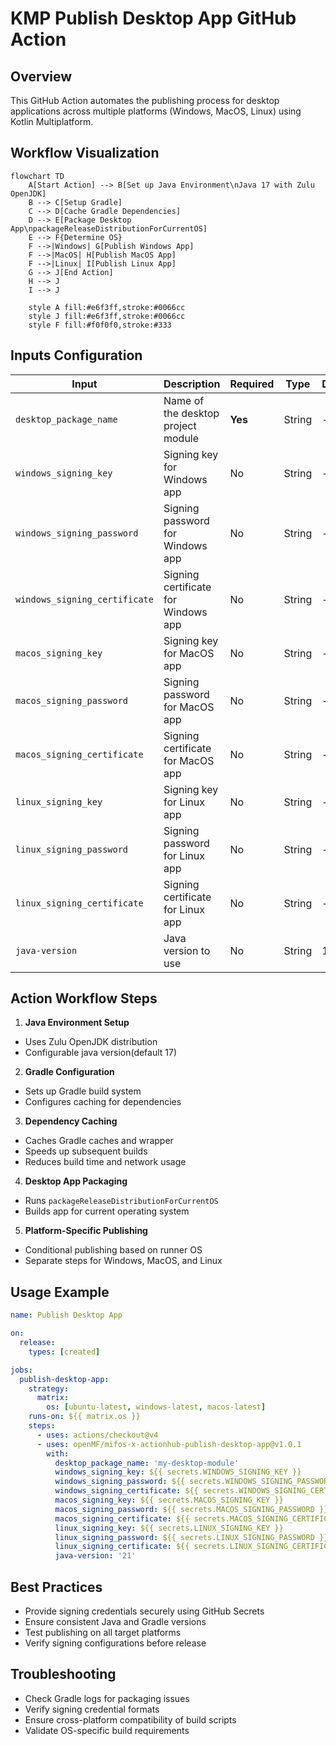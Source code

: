 # KMP Publish Desktop App GitHub Action

## Overview

This GitHub Action automates the publishing process for desktop applications across multiple platforms (Windows, MacOS, Linux) using Kotlin Multiplatform.

## Workflow Visualization

```mermaid
flowchart TD
    A[Start Action] --> B[Set up Java Environment\nJava 17 with Zulu OpenJDK]
    B --> C[Setup Gradle]
    C --> D[Cache Gradle Dependencies]
    D --> E[Package Desktop App\npackageReleaseDistributionForCurrentOS]
    E --> F{Determine OS}
    F -->|Windows| G[Publish Windows App]
    F -->|MacOS| H[Publish MacOS App]
    F -->|Linux| I[Publish Linux App]
    G --> J[End Action]
    H --> J
    I --> J

    style A fill:#e6f3ff,stroke:#0066cc
    style J fill:#e6f3ff,stroke:#0066cc
    style F fill:#f0f0f0,stroke:#333
```

## Inputs Configuration

| Input                         | Description                        | Required | Type   | Default |
|-------------------------------|------------------------------------|----------|--------|---------|
| `desktop_package_name`        | Name of the desktop project module | **Yes**  | String | -       |
| `windows_signing_key`         | Signing key for Windows app        | No       | String | -       |
| `windows_signing_password`    | Signing password for Windows app   | No       | String | -       |
| `windows_signing_certificate` | Signing certificate for Windows app | No       | String | -       |
| `macos_signing_key`           | Signing key for MacOS app          | No       | String | -       |
| `macos_signing_password`      | Signing password for MacOS app     | No       | String | -       |
| `macos_signing_certificate`   | Signing certificate for MacOS app  | No       | String | -       |
| `linux_signing_key`           | Signing key for Linux app          | No       | String | -       |
| `linux_signing_password`      | Signing password for Linux app     | No       | String | -       |
| `linux_signing_certificate`   | Signing certificate for Linux app  | No       | String | -       |
| `java-version`                | Java version to use   | No       | String | 17      |

## Action Workflow Steps

1. **Java Environment Setup**
  - Uses Zulu OpenJDK distribution
  - Configurable java version(default 17)

2. **Gradle Configuration**
  - Sets up Gradle build system
  - Configures caching for dependencies

3. **Dependency Caching**
  - Caches Gradle caches and wrapper
  - Speeds up subsequent builds
  - Reduces build time and network usage

4. **Desktop App Packaging**
  - Runs `packageReleaseDistributionForCurrentOS`
  - Builds app for current operating system

5. **Platform-Specific Publishing**
  - Conditional publishing based on runner OS
  - Separate steps for Windows, MacOS, and Linux

## Usage Example

```yaml
name: Publish Desktop App

on:
  release:
    types: [created]

jobs:
  publish-desktop-app:
    strategy:
      matrix:
        os: [ubuntu-latest, windows-latest, macos-latest]
    runs-on: ${{ matrix.os }}
    steps:
      - uses: actions/checkout@v4
      - uses: openMF/mifos-x-actionhub-publish-desktop-app@v1.0.1
        with:
          desktop_package_name: 'my-desktop-module'
          windows_signing_key: ${{ secrets.WINDOWS_SIGNING_KEY }}
          windows_signing_password: ${{ secrets.WINDOWS_SIGNING_PASSWORD }}
          windows_signing_certificate: ${{ secrets.WINDOWS_SIGNING_CERTIFICATE }}
          macos_signing_key: ${{ secrets.MACOS_SIGNING_KEY }}
          macos_signing_password: ${{ secrets.MACOS_SIGNING_PASSWORD }}
          macos_signing_certificate: ${{ secrets.MACOS_SIGNING_CERTIFICATE }}
          linux_signing_key: ${{ secrets.LINUX_SIGNING_KEY }}
          linux_signing_password: ${{ secrets.LINUX_SIGNING_PASSWORD }}
          linux_signing_certificate: ${{ secrets.LINUX_SIGNING_CERTIFICATE }}
          java-version: '21'
```

## Best Practices

- Provide signing credentials securely using GitHub Secrets
- Ensure consistent Java and Gradle versions
- Test publishing on all target platforms
- Verify signing configurations before release

## Troubleshooting

- Check Gradle logs for packaging issues
- Verify signing credential formats
- Ensure cross-platform compatibility of build scripts
- Validate OS-specific build requirements